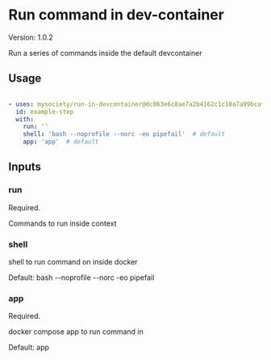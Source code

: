 # Run command in dev-container

Version: 1.0.2

Run a series of commands inside the default devcontainer

## Usage

```yaml

- uses: mysociety/run-in-devcontainer@dc063e6c8ae7a2b4162c1c10a7a99bcaf2df8b1e # v1.0.2
  id: example-step 
  with:
    run: '' 
    shell: 'bash --noprofile --norc -eo pipefail'  # default
    app: 'app'  # default

```

## Inputs

### run

Required.

Commands to run inside context

### shell

shell to run command on inside docker

Default: bash --noprofile --norc -eo pipefail

### app

Required.

docker compose app to run command in

Default: app


